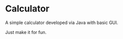 Calculator
==========

A simple calculator developed via Java with basic GUI.

Just make it for fun.
